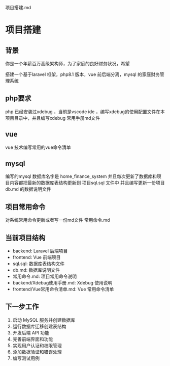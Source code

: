项目搭建.md
# 项目搭建

## 背景

你是一个年薪百万高级架构师，为了家庭的良好财务状况，希望

搭建一个基于laravel 框架，php8.1 版本，vue 前后端分离，mysql 的家庭财务管理系统

## php要求

php 已经安装过xdebug ，当前是vscode ide ，编写xdebug的使用配置文件在本项目目录中，并且编写xdebug 常用手册md文件

## vue

vue 技术编写常用的vue命令清单

## mysql

编写的mysql 数据库名字是 home_finance_system
并且每次更新了数据库和项目内容都把最新的数据库表结构更新到 项目sql.sql  文件中
并且编写更新一份项目db.md 的数据说明文件

## 项目常用命令

对系统常用命令更新或者写一份md文件 常用命令.md

## 当前项目结构

- backend: Laravel 后端项目
- frontend: Vue 前端项目
- sql.sql: 数据库表结构文件
- db.md: 数据库说明文件
- 常用命令.md: 项目常用命令说明
- backend/Xdebug使用手册.md: Xdebug 使用说明
- frontend/Vue常用命令清单.md: Vue 常用命令清单

## 下一步工作

1. 启动 MySQL 服务并创建数据库
2. 运行数据库迁移创建表结构
3. 开发后端 API 功能
4. 完善前端界面和功能
5. 实现用户认证和权限管理
6. 添加数据验证和错误处理
7. 编写测试用例